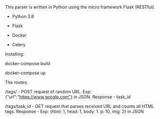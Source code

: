 This parser is written in Python using the micro framework Flask (RESTful).

- Python 3.8

- Flask

- Docker

- Celery



Installing:

docker-compose build

docker-compose up



The routes:

/tags/ - POST request of random URL. Exp: {"url":"https://www.google.com"} in JSON. 
Response - task_id


/tags/task_id - GET request that parses received URL and counts all HTML tags. 
Response - Exp: {html: 1, head: 1, body: 1. p: 10, img: 2} in JSON
